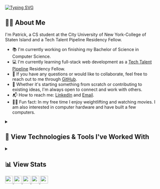 [![Typing SVG](https://readme-typing-svg.herokuapp.com?font=Poppins&weight=500&size=40&pause=1000&color=F7F7F7&vCenter=true&width=1012&height=56&lines=Hello!+I'm+Patrick+Lisiecki;Full-Stack+Web+Developer;Computer+Science+Student;Tech+Junkie)](https://git.io/typing-svg)

## 👨‍💻 About Me
I'm Patrick, a CS student at the City University of New York-College of Staten Island and a Tech Talent Pipeline Residency Fellow.
- 📚 I'm currently working on finishing my Bachelor of Science in Computer Science. <br>
- 💻 I'm currently learning full-stack web development as a <a href="https://techtalentpipeline.nyc/">Tech Talent Pipeline</a> Residency Fellow. <br>
- 💬 If you have any questions or would like to collaborate, feel free to reach out to me through <a href="https://github.com/PatrickLisiecki/PatrickLisiecki/issues">GitHub</a>.
- 🤝 Whether it's starting something from scratch or contributing to existing ideas, I'm always open to connect and work with others.
- 📬 How to reach me: <a href="https://www.linkedin.com/in/patricklisiecki/">LinkedIn</a> and <a href="mailto:impatricklisiecki@gmail.com">Email</a>.
- 🏋️‍♂️ Fun fact: In my free time I enjoy weightlifting and watching movies. I am also interested in computer hardware and have built a few computers.
<details>  
  <summary><h2>🧰 View Technologies & Tools I've Worked With</h2></summary>

  ### Programming Languages
  <table>
    <tr>
      <td align="center" width="100" height="100"><img height="50" width="50" src="https://cdn.jsdelivr.net/gh/devicons/devicon/icons/javascript/javascript-original.svg" /><b>JavaScript</b></td>
      <td align="center" width="100" height="100"><img height="50" width="50" src="https://cdn.jsdelivr.net/gh/devicons/devicon/icons/typescript/typescript-original.svg" /><b>TypeScript</b></td>
      <td align="center" width="100" height="100"><img height="50" width="50" src="https://cdn.jsdelivr.net/gh/devicons/devicon/icons/html5/html5-original.svg" /><b>HTML5</b></td>
      <td align="center" width="100" height="100"><img height="50" width="50" src="https://cdn.jsdelivr.net/gh/devicons/devicon/icons/css3/css3-original.svg" /><b>CSS3</b></td>
      <td align="center" width="100" height="100"><img height="50" width="50" src="https://cdn.jsdelivr.net/gh/devicons/devicon/icons/cplusplus/cplusplus-original.svg" /><b>C++</b></td>
      <td align="center" width="100" height="100"><img height="50" width="50" src="https://cdn.jsdelivr.net/gh/devicons/devicon/icons/java/java-original.svg" /><b>Java</b></td>
      <td align="center" width="100" height="100"><img height="50" width="50" src="https://cdn.jsdelivr.net/gh/devicons/devicon/icons/python/python-original.svg" /><b>Python</b></td>
      <td align="center" width="100" height="100"><img height="50" width="50" src="https://cdn.jsdelivr.net/gh/devicons/devicon/icons/php/php-plain.svg" /><b>PHP</b></td>
    </tr>
  </table>

  ### Frameworks and Libraries
  <table>
    <tr>
      <td align="center" width="100" height="100"><img height="50" width="50" src="https://cdn.jsdelivr.net/gh/devicons/devicon/icons/react/react-original.svg" /><b>React.js</b></td>
      <td align="center" width="100" height="100"><img height="50" width="50" src="https://cdn.jsdelivr.net/gh/devicons/devicon/icons/tailwindcss/tailwindcss-plain.svg" /><b>TailwindCSS</b></td>
      <td align="center" width="100" height="100"><img height="50" width="50" src="https://cdn.jsdelivr.net/gh/devicons/devicon/icons/nodejs/nodejs-original.svg" /><b>Node.js</b></td>
      <td align="center" width="100" height="100"><img height="50" width="50" src="https://cdn.jsdelivr.net/gh/devicons/devicon/icons/express/express-original.svg" /><b>Express.js</b></td>
      <td align="center" width="100" height="100"><img height="50" width="50" src="https://cdn.jsdelivr.net/gh/devicons/devicon/icons/nextjs/nextjs-original.svg" /><b>Next.js</b></td>
      <td align="center" width="100" height="100"><img height="50" width="50" src="https://cdn.jsdelivr.net/gh/devicons/devicon/icons/jest/jest-plain.svg" /><b>Jest</b></td>   
    </tr>
  </table>

  ### Databases
   <table>
    <tr>
      <td align="center" width="100" height="100"><img height="50" width="50" src="https://cdn.jsdelivr.net/gh/devicons/devicon/icons/postgresql/postgresql-original.svg" /><b>PostgreSQL</b></td>
      <td align="center" width="100" height="100"><img height="50" width="50" src="https://cdn.jsdelivr.net/gh/devicons/devicon/icons/mysql/mysql-original.svg" /><b>MySQL</b></td>
      <td align="center" width="100" height="100"><img height="50" width="50" src="https://cdn.jsdelivr.net/gh/devicons/devicon/icons/mongodb/mongodb-original.svg" /><b>MongoDB</b></td>
      <td align="center" width="100" height="100"><img height="50" width="50" src="https://cdn.jsdelivr.net/gh/devicons/devicon/icons/sequelize/sequelize-original.svg" /><b>Sequelize</b></td>
    </tr>
  </table>

   ### Tools
   <table>
    <tr>
      <td align="center" width="100" height="100"><img height="50" width="50" src="https://cdn.jsdelivr.net/gh/devicons/devicon/icons/git/git-original.svg" /><br /><b>Git</b></td>
      <td align="center" width="100" height="100"><img height="50" width="50" src="https://devicons.railway.app/i/github-light.svg" /><b>GitHub</b></td>
      <td align="center" width="100" height="100"><img height="50" width="50" src="https://cdn.jsdelivr.net/gh/devicons/devicon/icons/vscode/vscode-original.svg" /><br /><b>VS Code</b></td>
      <td align="center" width="100" height="100"><img height="50" width="50" src="https://cdn.jsdelivr.net/gh/devicons/devicon/icons/npm/npm-original-wordmark.svg" /><b>NPM</b></td>
      <td align="center" width="100" height="100"><img height="50" width="50" src="https://cdn.jsdelivr.net/gh/devicons/devicon/icons/windows8/windows8-original.svg" /><b>Windows</b></td>
      <td align="center" width="100" height="100"><img height="50" width="50" src="https://cdn.jsdelivr.net/gh/devicons/devicon/icons/ubuntu/ubuntu-plain.svg" /><b>Ubuntu</b></td>
      <td align="center" width="100" height="100"><img height="50" width="50" src="https://cdn.jsdelivr.net/gh/devicons/devicon/icons/bash/bash-original.svg" /><b>Bash</b></td>
      <td align="center" width="100" height="100"><img height="50" width="50" src="https://cdn.jsdelivr.net/gh/devicons/devicon/icons/putty/putty-original.svg" /><b>PuTTY</b></td>
      <td align="center" width="100" height="100"><img height="50" width="50" src="https://devicons.railway.app/i/postman.svg" /><b>Postman</b></td>
    </tr>
  </table>
  
</details>

<details>
  <summary><h2>📊 View Stats</h2></summary>

  <a href="">
    <img height=200 align="center" src="https://github-readme-stats.vercel.app/api?username=PatrickLisiecki&theme=tokyonight&hide_border=false&rank_icon=github&include_all_commits=true&count_private=true" />
  </a>
  <a href="">
    <img height=200 align="center" src="https://github-readme-stats.vercel.app/api/top-langs?username=PatrickLisiecki&theme=tokyonight&layout=compact&langs_count=8&card_width=320" />
  </a>
  
</details>

<a href="https://www.linkedin.com/in/patricklisiecki/">
  <img src="https://img.shields.io/badge/patricklisiecki-gray?style=for-the-badge&logo=linkedin&logoColor=white&labelColor=0077B5" height="25">
</a>

<a href="mailto:impatricklisiecki@gmail.com">
  <img src="https://img.shields.io/badge/impatricklisiecki@gmail.com-gray?style=for-the-badge&logo=gmail&logoColor=white&labelColor=D14836" height="25">
</a>

<a href="https://portfolio-patricklisiecki.vercel.app/">
  <img src="https://img.shields.io/badge/Personal Site-gray?style=for-the-badge&logo=googlehome&logoColor=white&labelColor=EA4C89" height="25">
</a>

<a href="https://medium.com/@patricklisiecki">
  <img src="https://img.shields.io/badge/Medium-gray?style=for-the-badge&logo=medium&logoColor=white&labelColor=12100E" height="25">
</a>

<a href="https://visitcount.itsvg.in">
  <img src="https://visitcount.itsvg.in/api?id=PatrickLisiecki&label=Visitors&color=1&icon=5&pretty=true" height="25" />
</a>

